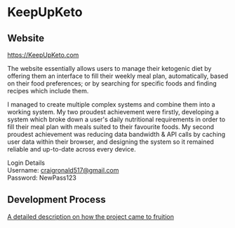 # KeepUpKeto

## Website

https://KeepUpKeto.com
  
The website essentially allows users to manage their ketogenic diet by offering them an interface to fill their weekly meal plan, automatically, based on their food preferences; or by searching for specific foods and finding recipes which include them. 

I managed to create multiple complex systems and combine them into a working system. My two proudest achievement were firstly, developing a system which broke down a user's daily nutritional requirements in order to fill their meal plan with meals suited to their favourite foods. My second proudest achievement was reducing data bandwidth & API calls by caching user data within their browser, and designing the system so it remained reliable and up-to-date across every device.
  
Login Details  
Username: craigronald517@gmail.com  
Password: NewPass123  

## Development Process

[A detailed description on how the project came to fruition](https://github.com/CraigRonald555/KeepUpKeto/blob/master/DevProcess.md)


